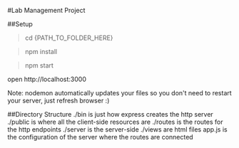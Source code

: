 #Lab Management Project 

##Setup
>cd {PATH_TO_FOLDER_HERE}

>npm install

>npm start

open http://localhost:3000

Note: nodemon automatically updates your files so you don't need to restart your server, just refresh browser :)

##Directory Structure
./bin is just how express creates the http server 
./public is where all the client-side resources are
./routes is the routes for the http endpoints
./server is the server-side
./views are html files
app.js is the configuration of the server where the routes are connected